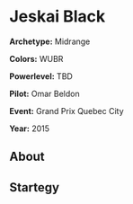# Jeskai Black

**Archetype:** Midrange

**Colors:** WUBR

**Powerlevel:** TBD

**Pilot:** Omar Beldon

**Event:** Grand Prix Quebec City

**Year:** 2015

## About

## Startegy 

